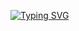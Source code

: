 [![Typing SVG](https://readme-typing-svg.demolab.com/?lines=Hi+there,;I+am+Spyridon+Lazanas;Welcome+to+my+profile!&multiline=true&duration=2500&pause=200&height=80)](https://git.io/typing-svg)

<!---
SpyridonLaz/SpyridonLaz is a ✨ special ✨ repository because its `README.md` (this file) appears on your GitHub profile.
You can click the Preview link to take a look at your changes.
--->
